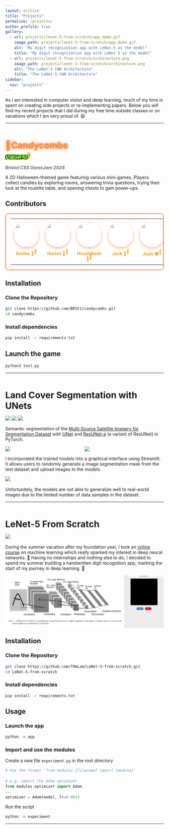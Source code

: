 ```yaml
---
layout: archive
title: "Projects"
permalink: /projects/
author_profile: true
gallery:
  - url: projects/lenet-5-from-scratch/app_demo.gif
    image_path: projects/lenet-5-from-scratch/app_demo.gif
    alt: "My digit recognization app with LeNet-5 as the model"
    title: "My digit recognization app with LeNet-5 as the model"
  - url: projects/lenet-5-from-scratch/architecture.png
    image_path: projects/lenet-5-from-scratch/architecture.png
    alt: "The LeNet-5 CNN Architecture"
    title: "The LeNet-5 CNN Architecture"
sidebar:
  nav: "projects"
---
```


As I am interested in computer vision and deep learning, much of my time is spent on creating side projects or re-implementing papers. Below you will find my recent projects that I did during my free time outside classes or on vacations which I am very proud of. 😆

---

<!-- Candycombs -->

<div class='title' id='candycombs' style='margin-bottom: -10px;'>
  <h1 class='halloween-launch'>🍬Candycombs</h1>
  <div class='widgets'>
    <a href="https://github.com/BRSY1/candycombs">
      <i class="fab fa-github button"></i>
    </a>
  </div>
</div>

<div class='badges'>
  <!--<img src='https://img.shields.io/badge/python-3670A0?style=for-the-badge&logo=python&logoColor=ffdd54'>-->
  <img src='/images/projects/candycombs/pygame_logo.png' width='80px' style='margin-top: -10px;'>
</div>

<p class="event-info">Bristol CSS GameJam 2024</p>

A 2D Halloween-themed game featuring various mini-games. Players collect candies by exploring rooms, answering trivia questions, trying their luck at the roulette table, and opening chests to gain power-ups.

## Contributors

<table class="team-table">
  <tr align="center" valign="top">
    <td width="14.29%"><a href="https://github.com/archiekind"><img src="https://avatars.githubusercontent.com/archiekind" width="80" height="80"><br><b>Archie 🎃</b></a></td>
    <td width="14.29%"><a href="https://github.com/hrsh9486"><img src="https://avatars.githubusercontent.com/hrsh9486" width="80" height="80"><br><b>Harish 👻</b></a></td>
    <td width="14.29%"><a href="https://github.com/rsh-e"><img src="https://avatars.githubusercontent.com/rsh-e" width="80" height="80"><br><b>Hrushikesh 🧛</b></a></td>
    <td width="14.29%"><a href="https://github.com/jwdlb"><img src="https://avatars.githubusercontent.com/jwdlb" width="80" height="80"><br><b>Jack 🦇</b></a></td>
    <td width="14.29%"><a href="https://github.com/joshjkns"><img src="https://avatars.githubusercontent.com/joshjkns" width="80" height="80"><br><b>Josh 🕸️</b></a></td>
    <td width="14.29%"><a href="https://github.com/kshubham-108"><img src="https://avatars.githubusercontent.com/kshubham-108" width="80" height="80"><br><b>Shubham 🧙</b></a></td>
    <td width="14.29%"><a href="https://github.com/T0mLam"><img src="https://avatars.githubusercontent.com/T0mLam" width="80" height="80"><br><b>Tom 🎃</b></a></td>
  </tr>
</table>

## Installation

### Clone the Repository

```bash
git clone https://github.com/BRSY1/candycombs.git
cd candycombs
```

### Install dependencies

```bash
pip install -r requirements.txt
```

## Launch the game

```bash
python3 test.py
```

---

<!-- Land Cover Segmentation with UNets -->

<div class='title' id='land' style='margin-bottom: -10px;'>
  <h1>Land Cover Segmentation with UNets</h1>
  <div class='widgets'>
    <a href="https://github.com/T0mLam/Landcover-Segmentation-with-UNets">
      <i class="fab fa-github button"></i>
    </a>
    <!--
    <a href="https://t0mlam.github.io/posts/2024/08/practicing-pytorch-and-image-segmentation/">
      <i class="fa-solid fa-blog button"></i>
    </a>
    -->
  </div>
</div>

<div class='badges'>
  <img src='https://img.shields.io/badge/PyTorch-%23EE4C2C.svg?style=for-the-badge&logo=PyTorch&logoColor=white'>
  <img src='https://img.shields.io/badge/Streamlit-FF4B4B?style=for-the-badge&logo=Streamlit&logoColor=white'>
  <img src='https://img.shields.io/badge/Matplotlib-%23ffffff.svg?style=for-the-badge&logo=Matplotlib&logoColor=black'>
</div>

Semantic segmentation of the [Multi-Source Satellite Imagery for Segmentation Dataset](https://www.kaggle.com/datasets/hammadjavaid/multi-source-satellite-imagery-for-segmentation/data) with [UNet](https://link.springer.com/chapter/10.1007/978-3-319-24574-4_28) and [ResUNet-a](https://arxiv.org/abs/1904.00592) (a variant of ResUNet) in PyTorch.

<!--
 This repository holds the first PyTorch implementation of the ResUNet-a d6 model on Github.[^1]
-->

<div class="images">
    <img src='/images/projects/landcover-segmentation-with-unets/unet_segmentation_results.png' width='50%'>
    <img src='/images/projects/landcover-segmentation-with-unets/res_unet_a_segmentation_results.png' width='50%'>
</div>

I incorporated the trained models into a graphical interface using Streamlit. It allows users to randomly generate a image segmentation mask from the test dataset and upload images to the models.

<img src='/images/projects/landcover-segmentation-with-unets/app.gif'>

Unfortunitely, the models are not able to generalize well to real-world images due to the limited number of data samples in the dataset. <br>

---

<!-- LeNet-5 From Scratch -->

<div class='title' id='lenet' style='margin-bottom: -10px;'>
  <h1>LeNet-5 From Scratch</h1>
  <div class='widgets'>
    <a href="https://github.com/T0mLam/LeNet-5-from-scratch">
      <i class="fab fa-github button"></i>
    </a>
    <a href="https://t0mlam.github.io/posts/2024/08/my-first-ml-project/">
      <i class="fa-solid fa-blog button"></i>
    </a>
  </div>
</div>

<div class='badges'>
  <img src='https://img.shields.io/badge/numpy-%23013243.svg?style=for-the-badge&logo=numpy&logoColor=white'>
</div>

During the summer vacation after my foundation year, I took an [online course](https://tinyurl.com/bdr6href) on machine learning which really sparked my interest in deep neural networks. 🤩 Having no internships and nothing else to do, I decided to spend my summer building a handwritten digit recognition app, marking the start of my journey in deep learning. 🥳

<div class="images">
    <img src='/images/projects/lenet-5-from-scratch/architecture.png' width='75%'>
    <img src='/images/projects/lenet-5-from-scratch/app_demo.gif' width='25%'>
</div>

## Installation

### Clone the Repository

```bash
git clone https://github.com/T0mLam/LeNet-5-from-scratch.git
cd LeNet-5-from-scratch
```

### Install dependencies

```bash
pip install -r requirements.txt
```

## Usage

### Launch the app

```bash
python -m app
```

### Import and use the modules

Create a new file `experiment.py` in the root directory

```python
# Use the format 'from modules.{filename} import {module}'

# e.g. import the Adam optimizer
from modules.optimizer import Adam
...
optimizer = Adam(model, lr=0.001)

```

Run the script

```bash
python -m experiment
```

---

<!--
[^1]: Sorry for boasting too much. The model I implementated was the ResUNet-a d6 model instead of the more complex d7 multi-tasking model. I also replaced the Tanimoto Loss purposed in the paper to a conventional Dice Loss.
-->

<style>
  .title {
    display: flex;
    
    h1 {
      margin-right: 10px;
    }
  }

  .badges {
    margin-top: 5px;
  }

  .widgets {
    transform: translateY(-5px);
    display: flex;
    gap: 10px;
    align-items: center;
  }

  .images {
    display: flex; 
    justify-content: space-between;
  }

  .button {
    display: inline-block;
    font-size: 20px;
    color: #449DD1;
    transition: transform 0.3s ease, color 0.3s ease;
  }

  .button:hover {
    transform: scale(1.2);
    color: #192BC2;
  }

  .team-table {
    background-color: #ffffff; /* light background */
    color: #f1c40f; /* Halloween yellow text color */
    border: 2px solid #ff7518; /* Orange border */
    border-radius: 10px;
    padding: 15px;
  }

  .team-table td {
    padding: 10px;
  }

  .team-table a {
    color: #f1c40f;
    text-decoration: none;
  }

  .team-table img {
    border-radius: 50%;
    box-shadow: 0px 4px 10px rgba(255, 117, 24, 0.5); /* Orange glow */
  }

  .team-table b {
    font-size: 1em;
    display: block;
    margin-top: 8px;
    color: #f39c12; /* Pumpkin orange color */
  }

  /* Add a subtle hover effect for spooky touch */
  .team-table td:hover {
    background-color: #3e3b41;
    transition: background-color 0.3s ease;
  }

  /* Emoji bounce for extra Halloween vibe */
  .team-table b::after {
    content: ' 🎃';
    display: inline-block;
    animation: bounce 1.5s infinite;
  }

  @keyframes bounce {
    0%, 20%, 50%, 80%, 100% {
      transform: translateY(0);
    }
    40% {
      transform: translateY(-8px);
    }
    60% {
      transform: translateY(-4px);
    }
  }

  .halloween-launch {
    color: #ff7518;
    text-shadow: 0 0px 2px #ff7518, 0 0px 4px #ff7518, 0 0 6px #ff7518;
    animation: flicker 1.2s infinite alternate;
  }

  @keyframes flicker {
    0% {
      opacity: 1;
    }
    50% {
      opacity: 0.8;
    }
    100% {
      opacity: 1;
    }
  }
  .event-info {
    color: #6e6e6e;
    font-style: italic;
    font-weight: bold;
  }
</style>
